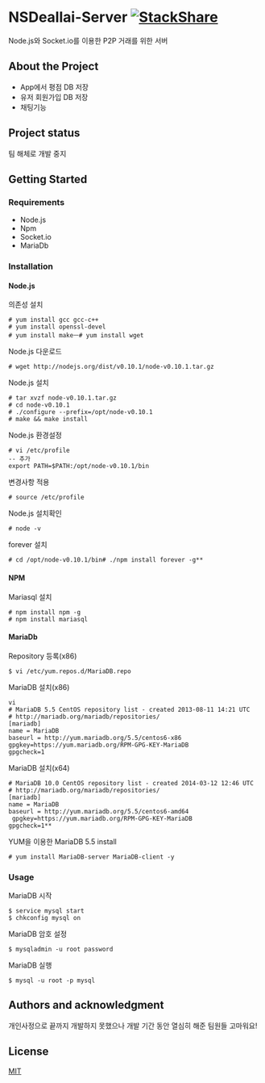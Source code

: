 # NSDeallai-Server [![StackShare](https://img.shields.io/badge/tech-stack-0690fa.svg?style=flat)](https://stackshare.io/JihunDev/nsdeallai-server)

Node.js와 Socket.io를 이용한 P2P 거래를 위한 서버



## About the Project

- App에서 평점 DB 저장
- 유저 회원가입 DB 저장
- 채팅기능



## Project status

팀 해체로 개발 중지



## Getting Started

### Requirements
* Node.js
* Npm
* Socket.io
* MariaDb

### Installation

#### Node.js

의존성 설치

```shell
# yum install gcc gcc-c++
# yum install openssl-devel
# yum install makeㅡ# yum install wget
```



Node.js 다운로드

```shell
# wget http://nodejs.org/dist/v0.10.1/node-v0.10.1.tar.gz
```



Node.js 설치

```shell
# tar xvzf node-v0.10.1.tar.gz
# cd node-v0.10.1
# ./configure --prefix=/opt/node-v0.10.1
# make && make install
```



Node.js 환경설정

```shell
# vi /etc/profile
-- 추가
export PATH=$PATH:/opt/node-v0.10.1/bin
```



변경사항 적용

```shell
# source /etc/profile
```



Node.js 설치확인

```shell
# node -v
```



forever 설치

```Shell
# cd /opt/node-v0.10.1/bin# ./npm install forever -g**
```



#### NPM

Mariasql 설치

```shell
# npm install npm -g
# npm install mariasql 
```



#### MariaDb

Repository 등록(x86)

```shell
$ vi /etc/yum.repos.d/MariaDB.repo
```



MariaDB 설치(x86)

```shell
vi
# MariaDB 5.5 CentOS repository list - created 2013-08-11 14:21 UTC
# http://mariadb.org/mariadb/repositories/
[mariadb]
name = MariaDB
baseurl = http://yum.mariadb.org/5.5/centos6-x86
gpgkey=https://yum.mariadb.org/RPM-GPG-KEY-MariaDB
gpgcheck=1
```



MariaDB 설치(x64)  

```shell
# MariaDB 10.0 CentOS repository list - created 2014-03-12 12:46 UTC  
# http://mariadb.org/mariadb/repositories/  
[mariadb] 
name = MariaDB  
baseurl = http://yum.mariadb.org/5.5/centos6-amd64  gpgkey=https://yum.mariadb.org/RPM-GPG-KEY-MariaDB  
gpgcheck=1** 
```



YUM을 이용한 MariaDB 5.5 install

```shell
# yum install MariaDB-server MariaDB-client -y
```



### Usage

MariaDB 시작

```shell
$ service mysql start
$ chkconfig mysql on
```



MariaDB 암호 설정

```shell
$ mysqladmin -u root password
```



MariaDB 실행

```shell
$ mysql -u root -p mysql
```



## Authors and acknowledgment

개인사정으로 끝까지 개발하지 못했으나 개발 기간 동안 열심히 해준 팀원들 고마워요!



## License

[MIT](https://github.com/JihunDev/NSDeallai-Server/blob/master/LICENSE)